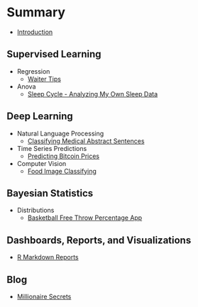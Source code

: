 # Summary

* [Introduction](README.md)

## Supervised Learning

* Regression
   * [Waiter Tips](/regression/WaiterTips.md)
* Anova
   * [Sleep Cycle - Analyzing My Own Sleep Data](/anova/SleepCycle.md)

## Deep Learning

* Natural Language Processing
   * [Classifying Medical Abstract Sentences](/NLP/organize_medical_abstracts_NLP.md)
* Time Series Predictions
   * [Predicting Bitcoin Prices](/time_series/forecasting_bitcoin_prices.md)
* Computer Vision
   * [Food Image Classifying](/computer_vision/food_vision.md)

## Bayesian Statistics

* Distributions
   * [Basketball Free Throw Percentage App](/bayesian/BayesBball.md)
   
## Dashboards, Reports, and Visualizations

* [R Markdown Reports](/dashboard_report_visualization/r_markdown/Displaying-Code-using-R-Markdown_95650110.html)

## Blog

* [Millionaire Secrets](/blog/Millionaire.md)
